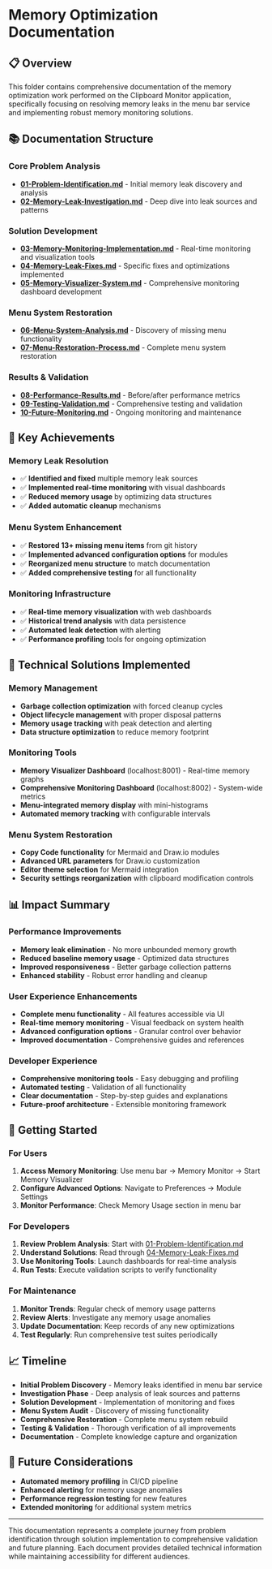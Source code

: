 # Memory Optimization Documentation

## 📋 Overview

This folder contains comprehensive documentation of the memory optimization work performed on the Clipboard Monitor application, specifically focusing on resolving memory leaks in the menu bar service and implementing robust memory monitoring solutions.

## 📚 Documentation Structure

### **Core Problem Analysis**
- **[01-Problem-Identification.md](01-Problem-Identification.md)** - Initial memory leak discovery and analysis
- **[02-Memory-Leak-Investigation.md](02-Memory-Leak-Investigation.md)** - Deep dive into leak sources and patterns

### **Solution Development**
- **[03-Memory-Monitoring-Implementation.md](03-Memory-Monitoring-Implementation.md)** - Real-time monitoring and visualization tools
- **[04-Memory-Leak-Fixes.md](04-Memory-Leak-Fixes.md)** - Specific fixes and optimizations implemented
- **[05-Memory-Visualizer-System.md](05-Memory-Visualizer-System.md)** - Comprehensive monitoring dashboard development

### **Menu System Restoration**
- **[06-Menu-System-Analysis.md](06-Menu-System-Analysis.md)** - Discovery of missing menu functionality
- **[07-Menu-Restoration-Process.md](07-Menu-Restoration-Process.md)** - Complete menu system restoration

### **Results & Validation**
- **[08-Performance-Results.md](08-Performance-Results.md)** - Before/after performance metrics
- **[09-Testing-Validation.md](09-Testing-Validation.md)** - Comprehensive testing and validation
- **[10-Future-Monitoring.md](10-Future-Monitoring.md)** - Ongoing monitoring and maintenance

## 🎯 Key Achievements

### **Memory Leak Resolution**
- ✅ **Identified and fixed** multiple memory leak sources
- ✅ **Implemented real-time monitoring** with visual dashboards
- ✅ **Reduced memory usage** by optimizing data structures
- ✅ **Added automatic cleanup** mechanisms

### **Menu System Enhancement**
- ✅ **Restored 13+ missing menu items** from git history
- ✅ **Implemented advanced configuration options** for modules
- ✅ **Reorganized menu structure** to match documentation
- ✅ **Added comprehensive testing** for all functionality

### **Monitoring Infrastructure**
- ✅ **Real-time memory visualization** with web dashboards
- ✅ **Historical trend analysis** with data persistence
- ✅ **Automated leak detection** with alerting
- ✅ **Performance profiling** tools for ongoing optimization

## 🔧 Technical Solutions Implemented

### **Memory Management**
- **Garbage collection optimization** with forced cleanup cycles
- **Object lifecycle management** with proper disposal patterns
- **Memory usage tracking** with peak detection and alerting
- **Data structure optimization** to reduce memory footprint

### **Monitoring Tools**
- **Memory Visualizer Dashboard** (localhost:8001) - Real-time memory graphs
- **Comprehensive Monitoring Dashboard** (localhost:8002) - System-wide metrics
- **Menu-integrated memory display** with mini-histograms
- **Automated memory tracking** with configurable intervals

### **Menu System Restoration**
- **Copy Code functionality** for Mermaid and Draw.io modules
- **Advanced URL parameters** for Draw.io customization
- **Editor theme selection** for Mermaid integration
- **Security settings reorganization** with clipboard modification controls

## 📊 Impact Summary

### **Performance Improvements**
- **Memory leak elimination** - No more unbounded memory growth
- **Reduced baseline memory usage** - Optimized data structures
- **Improved responsiveness** - Better garbage collection patterns
- **Enhanced stability** - Robust error handling and cleanup

### **User Experience Enhancements**
- **Complete menu functionality** - All features accessible via UI
- **Real-time memory monitoring** - Visual feedback on system health
- **Advanced configuration options** - Granular control over behavior
- **Improved documentation** - Comprehensive guides and references

### **Developer Experience**
- **Comprehensive monitoring tools** - Easy debugging and profiling
- **Automated testing** - Validation of all functionality
- **Clear documentation** - Step-by-step guides and explanations
- **Future-proof architecture** - Extensible monitoring framework

## 🚀 Getting Started

### **For Users**
1. **Access Memory Monitoring**: Use menu bar → Memory Monitor → Start Memory Visualizer
2. **Configure Advanced Options**: Navigate to Preferences → Module Settings
3. **Monitor Performance**: Check Memory Usage section in menu bar

### **For Developers**
1. **Review Problem Analysis**: Start with [01-Problem-Identification.md](01-Problem-Identification.md)
2. **Understand Solutions**: Read through [04-Memory-Leak-Fixes.md](04-Memory-Leak-Fixes.md)
3. **Use Monitoring Tools**: Launch dashboards for real-time analysis
4. **Run Tests**: Execute validation scripts to verify functionality

### **For Maintenance**
1. **Monitor Trends**: Regular check of memory usage patterns
2. **Review Alerts**: Investigate any memory usage anomalies
3. **Update Documentation**: Keep records of any new optimizations
4. **Test Regularly**: Run comprehensive test suites periodically

## 📈 Timeline

- **Initial Problem Discovery** - Memory leaks identified in menu bar service
- **Investigation Phase** - Deep analysis of leak sources and patterns
- **Solution Development** - Implementation of monitoring and fixes
- **Menu System Audit** - Discovery of missing functionality
- **Comprehensive Restoration** - Complete menu system rebuild
- **Testing & Validation** - Thorough verification of all improvements
- **Documentation** - Complete knowledge capture and organization

## 🔮 Future Considerations

- **Automated memory profiling** in CI/CD pipeline
- **Enhanced alerting** for memory usage anomalies
- **Performance regression testing** for new features
- **Extended monitoring** for additional system metrics

---

This documentation represents a complete journey from problem identification through solution implementation to comprehensive validation and future planning. Each document provides detailed technical information while maintaining accessibility for different audiences.
